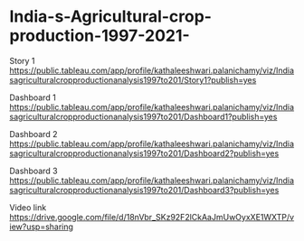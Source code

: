 # India-s-Agricultural-crop-production-1997-2021-
Story 1 
https://public.tableau.com/app/profile/kathaleeshwari.palanichamy/viz/Indiasagriculturalcropproductionanalysis1997to201/Story1?publish=yes

Dashboard 1
https://public.tableau.com/app/profile/kathaleeshwari.palanichamy/viz/Indiasagriculturalcropproductionanalysis1997to201/Dashboard1?publish=yes

Dashboard 2
https://public.tableau.com/app/profile/kathaleeshwari.palanichamy/viz/Indiasagriculturalcropproductionanalysis1997to201/Dashboard2?publish=yes

Dashboard 3
https://public.tableau.com/app/profile/kathaleeshwari.palanichamy/viz/Indiasagriculturalcropproductionanalysis1997to201/Dashboard3?publish=yes

Video link 
https://drive.google.com/file/d/18nVbr_SKz92F2lCkAaJmUwOyxXE1WXTP/view?usp=sharing
